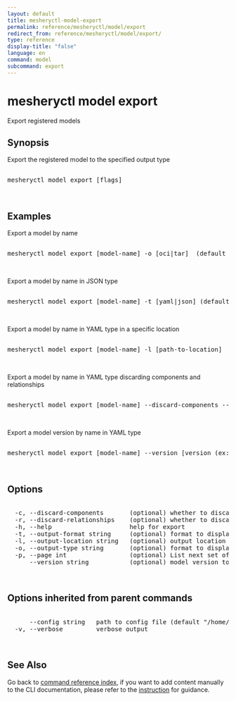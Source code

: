 ```yaml
---
layout: default
title: mesheryctl-model-export
permalink: reference/mesheryctl/model/export
redirect_from: reference/mesheryctl/model/export/
type: reference
display-title: "false"
language: en
command: model
subcommand: export
---
```


# mesheryctl model export

Export registered models

## Synopsis

Export the registered model to the specified output type
<pre class='codeblock-pre'>
<div class='codeblock'>
mesheryctl model export [flags]

</div>
</pre> 

## Examples

Export a model by name 
<pre class='codeblock-pre'>
<div class='codeblock'>
mesheryctl model export [model-name] -o [oci|tar]  (default is oci)

</div>
</pre> 

Export a model by name in JSON type
<pre class='codeblock-pre'>
<div class='codeblock'>
mesheryctl model export [model-name] -t [yaml|json] (default is YAML)

</div>
</pre> 

Export a model by name in YAML type in a specific location
<pre class='codeblock-pre'>
<div class='codeblock'>
mesheryctl model export [model-name] -l [path-to-location]

</div>
</pre> 

Export a model by name in YAML type discarding components and relationships
<pre class='codeblock-pre'>
<div class='codeblock'>
mesheryctl model export [model-name] --discard-components --discard-relationships

</div>
</pre> 

Export a model version by name in YAML type
<pre class='codeblock-pre'>
<div class='codeblock'>
mesheryctl model export [model-name] --version [version (ex: v0.7.3)]

</div>
</pre> 

## Options

<pre class='codeblock-pre'>
<div class='codeblock'>
  -c, --discard-components       (optional) whether to discard components in the exported model definition (default = false)
  -r, --discard-relationships    (optional) whether to discard relationships in the exported model definition (default = false)
  -h, --help                     help for export
  -t, --output-format string     (optional) format to display in [json|yaml] (default = yaml) (default "yaml")
  -l, --output-location string   (optional) output location (default = current directory) (default "./")
  -o, --output-type string       (optional) format to display in [oci|tar] (default = oci) (default "oci")
  -p, --page int                 (optional) List next set of models with --page (default = 1) (default 1)
      --version string           (optional) model version to export (default = "")

</div>
</pre>

## Options inherited from parent commands

<pre class='codeblock-pre'>
<div class='codeblock'>
      --config string   path to config file (default "/home/runner/.meshery/config.yaml")
  -v, --verbose         verbose output

</div>
</pre>

## See Also

Go back to [command reference index](/reference/mesheryctl/), if you want to add content manually to the CLI documentation, please refer to the [instruction](/project/contributing/contributing-cli#preserving-manually-added-documentation) for guidance.
